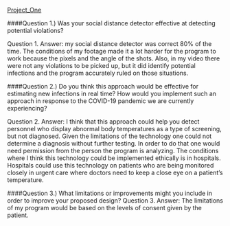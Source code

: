 [Project_One](https://drive.google.com/file/d/1-2rnMQwsu9M68PSqFsAy6hU59wTMMXv8/view?usp=sharing)

####Question 1.) Was your social distance detector effective at detecting potential violations?

Question 1. Answer: my social distance detector was correct 80% of the time. The conditions of my footage made it a lot harder for the program to work because the pixels and the angle of the shots. Also, in my video there were not any violations to be picked up, but it did identify potential infections and the program accurately ruled on those situations.

####Question 2.) Do you think this approach would be effective for estimating new infections in real time? How would you implement such an approach in response to the COVID-19 pandemic we are currently experiencing?

Question 2. Answer: I think that this approach could help you detect personnel who display abnormal body temperatures as a type of screening, but not diagnosed. Given the limitations of the technology one could not determine a diagnosis without further testing. In order to do that one would need permission from the person the program is analyzing. The conditions where I think this technology could be implemented ethically is in hospitals. Hospitals could use this technology on patients who are being monitored closely in urgent care where doctors need to keep a close eye on a patient’s temperature.

####Question 3.) What limitations or improvements might you include in order to improve your proposed design? Question 3. Answer: The limitations of my program would be based on the levels of consent given by the patient.
